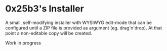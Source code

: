 0x25b3's Installer
==================

A small, self-modifying installer with WYSIWYG edit-mode that can be configured until a ZIP file is provided as argument (eg. drag'n'drop).
At that point a non-editable copy will be created.

Work in progress